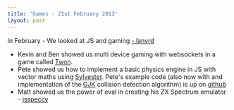 ```yaml
---
title: 'Games - 21st February 2013'
layout: post
---
```


<p class="lead">In February - We looked at JS and gaming <a href="http://lanyrd.com/2013/jsoxford/">- lanyrd</a></p>

* Kevin and Ben showed us multi device gaming with websockets in a game called [Twon](https://github.com/skinofstars/Twon).
* Pete showed us how to implement a basic physics engine in JS with vector maths using [Sylvester](http://sylvester.jcoglan.com/).  Pete's example code (also now with and implementation of the [GJK](http://physics2d.com/content/gjk-algorithm) collision detection algorithm) is up on [github](https://github.com/peterjwest/game_physics)
* Matt showed us the power of eval in creating his ZX Spectrum emulator - [jsspeccy](http://matt.west.co.tt/spectrum/jsspeccy/)
